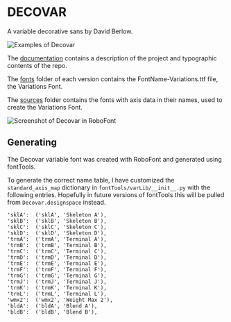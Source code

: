 # DECOVAR

A variable decorative sans by David Berlow.

![Examples of Decovar](https://raw.githubusercontent.com/TypeNetwork/fb-Decovar/master/documentation/decovar-samples.png)

The [documentation](documentation/) contains a description of the project and typographic contents of the repo.

The [fonts](fonts/) folder of each version contains the FontName-Variations.ttf file, the Variations Font.

The [sources](sources/) folder contains the fonts with axis data in their names, used to create the Variations Font.

![Screenshot of Decovar in RoboFont](https://raw.githubusercontent.com/TypeNetwork/fb-Decovar/master/documentation/decovar-screenshot.png)

## Generating

The Decovar variable font was created with RoboFont and generated using fontTools.

To generate the correct name table, I have customized the `standard_axis_map` dictionary in `fontTools/varLib/__init__.py` with the following entries. Hopefully in future versions of fontTools this will be pulled from `Decovar.designspace` instead.

```
'sklA':  ('sklA', 'Skeleton A'), 
'sklB':  ('sklB', 'Skeleton B'), 
'sklC':  ('sklC', 'Skeleton C'), 
'sklD':  ('sklD', 'Skeleton D'), 
'trmA':  ('trmA', 'Terminal A'), 
'trmB':  ('trmB', 'Terminal B'), 
'trmC':  ('trmC', 'Terminal C'), 
'trmD':  ('trmD', 'Terminal D'), 
'trmE':  ('trmE', 'Terminal E'), 
'trmF':  ('trmF', 'Terminal F'), 
'trmG':  ('trmG', 'Terminal G'), 
'trmJ':  ('trmJ', 'Terminal J'), 
'trmK':  ('trmK', 'Terminal K'), 
'trmL':  ('trmL', 'Terminal L'), 
'wmx2':  ('wmx2', 'Weight Max 2'), 
'bldA':  ('bldA', 'Blend A'), 
'bldB':  ('bldB', 'Blend B'), 
```